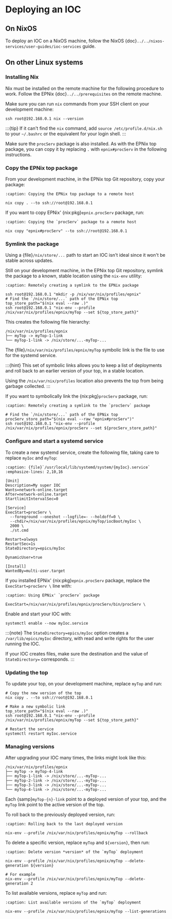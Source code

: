 # Deploying an IOC

## On NixOS

To deploy an IOC on a NixOS machine,
follow the NixOS {doc}`../../nixos-services/user-guides/ioc-services` guide.

## On other Linux systems

### Installing Nix

Nix must be installed on the remote machine
for the following procedure to work.
Follow the EPNix {doc}`../../prerequisites` on the remote machine.

Make sure you can run `nix` commands
from your SSH client
on your development machine:

```{code-block} bash
ssh root@192.168.0.1 nix --version
```

:::{tip}
If it can't find the `nix` command,
add `source /etc/profile.d/nix.sh` to your `~/.bashrc`
or the equivalent for your login shell.
:::

Make sure the `procServ` package is also installed.
As with the EPNix top package,
you can copy it by replacing `.` with `epnix#procServ`
in the following instructions.

### Copy the EPNix top package

From your development machine,
in the EPNix top Git repository,
copy your package:

```{code-block} bash
:caption: Copying the EPNix top package to a remote host

nix copy . --to ssh://root@192.168.0.1
```

If you want to copy EPNix' {nix:pkg}`epnix.procServ` package,
run:

```{code-block} bash
:caption: Copying the `procServ` package to a remote host

nix copy "epnix#procServ" --to ssh://root@192.168.0.1
```

### Symlink the package

Using a {file}`/nix/store/...` path to start an IOC isn't ideal
since it won't be stable across updates.

Still on your development machine,
in the EPNix top Git repository,
symlink the package to a known, stable location
using the `nix-env` utility:

```{code-block} bash
:caption: Remotely creating a symlink to the EPNix package

ssh root@192.168.0.1 "mkdir -p /nix/var/nix/profiles/epnix"
# Find the `/nix/store/...` path of the EPNix top
top_store_path="$(nix eval --raw .)"
ssh root@192.168.0.1 "nix-env --profile /nix/var/nix/profiles/epnix/myTop --set ${top_store_path}"
```

This creates the following file hierarchy:

```text
/nix/var/nix/profiles/epnix
├── myTop -> myTop-1-link
└── myTop-1-link -> /nix/store/...-myTop-...
```

The {file}`/nix/var/nix/profiles/epnix/myTop` symbolic link is the file to use
for the systemd service.

:::{hint}
This set of symbolic links allows you to keep a list of deployments
and roll back to an earlier version of your top,
in a stable location.

Using the `/nix/var/nix/profiles` location also prevents the top
from being garbage collected.
:::

If you want to symbolically link the {nix:pkg}`procServ` package,
run:

```{code-block} bash
:caption: Remotely creating a symlink to the `procServ` package

# Find the `/nix/store/...` path of the EPNix top
procServ_store_path="$(nix eval --raw "epnix#procServ")"
ssh root@192.168.0.1 "nix-env --profile /nix/var/nix/profiles/epnix/procServ --set ${procServ_store_path}"
```

### Configure and start a systemd service

To create a new systemd service,
create the following file,
taking care to replace `myIoc` and `myTop`:

```{code-block} dosini
:caption: {file}`/usr/local/lib/systemd/system/{myIoc}.service`
:emphasize-lines: 2,10,16

[Unit]
Description=My super IOC
Wants=network-online.target
After=network-online.target
StartlimitIntervalSec=0

[Service]
ExecStart=procServ \
  --foreground --oneshot --logfile=- --holdoff=0 \
  --chdir=/nix/var/nix/profiles/epnix/myTop/iocBoot/myIoc \
  2000 \
  ./st.cmd

Restart=always
RestartSec=1s
StateDirectory=epics/myIoc

DynamicUser=true

[Install]
WantedBy=multi-user.target
```

If you installed EPNix' {nix:pkg}`epnix.procServ` package,
replace the `ExecStart=procServ \` line with:

```{code-block} dosini
:caption: Using EPNix' `procServ` package

ExecStart=/nix/var/nix/profiles/epnix/procServ/bin/procServ \
```

Enable and start your IOC with:

```{code-block} bash
systemctl enable --now myIoc.service
```

:::{note}
The `StateDirectory=epics/myIoc` option creates a `/var/lib/epics/myIoc` directory,
with read and write rights for the user running the IOC.

If your IOC creates files,
make sure the destination and the value of `StateDirectory=` corresponds.
:::

### Updating the top

To update your top,
on your development machine,
replace `myTop`
and run:

```{code-block} bash
# Copy the new version of the top
nix copy . --to ssh://root@192.168.0.1

# Make a new symbolic link
top_store_path="$(nix eval --raw .)"
ssh root@192.168.0.1 "nix-env --profile /nix/var/nix/profiles/epnix/myTop --set ${top_store_path}"

# Restart the service
systemctl restart myIoc.service
```

### Managing versions

After upgrading your IOC many times,
the links might look like this:

```text
/nix/var/nix/profiles/epnix
├── myTop -> myTop-4-link
├── myTop-1-link -> /nix/store/...-myTop-...
├── myTop-2-link -> /nix/store/...-myTop-...
├── myTop-3-link -> /nix/store/...-myTop-...
└── myTop-4-link -> /nix/store/...-myTop-...
```

Each {samp}`myTop-{n}-link` point to a deployed version of your top,
and the `myTop` link point to the active version of the top.

To roll back to the previously deployed version,
run:

```{code-block} bash
:caption: Rolling back to the last deployed version

nix-env --profile /nix/var/nix/profiles/epnix/myTop --rollback
```

To delete a specific version,
replace `myTop` and `${version}`,
then run:

```{code-block} bash
:caption: Delete version *version* of the `myTop` deployment

nix-env --profile /nix/var/nix/profiles/epnix/myTop --delete-generation ${version}

# For example
nix-env --profile /nix/var/nix/profiles/epnix/myTop --delete-generation 2
```

To list available versions,
replace `myTop`
and run:

```{code-block} bash
:caption: List available versions of the `myTop` deployment

nix-env --profile /nix/var/nix/profiles/epnix/myTop --list-generations
```
